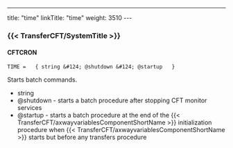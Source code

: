 ---
title: "time"
linkTitle: "time"
weight: 3510
---<span id="time"></span>

### {{< TransferCFT/SystemTitle  >}}

#### CFTCRON

`TIME =   { string &#124; @shutdown &#124; @startup   }`

Starts batch
commands.

* string
* @shutdown - starts a batch procedure after stopping CFT monitor services
* @startup - starts a batch procedure at the end of the {{< TransferCFT/axwayvariablesComponentShortName >}} initialization
    procedure when {{< TransferCFT/axwayvariablesComponentShortName >}} starts but before any transfers procedure
